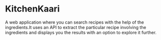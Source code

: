 # KitchenKaari
A web application where you can search recipes with the help of the ingredients.It uses an API to extract the particular recipe involving the ingredients and displays you the results with an option to explore it further.
